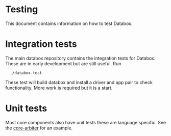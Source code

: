 # Testing

This document contains information on how to test Databox. 

# Integration tests 

The main databox repository contains the integration tests for Databox. 
These are in early development but are still useful. Run 

      ./databox-test

These test will build databox and install a driver and app pair to check 
functionality. More work is required but it is a start. 


# Unit tests

Most core components also have unit tests these are language specific. 
See the [core-arbiter](https://github.com/me-box/core-arbiter/tree/master/test) 
for an example.
